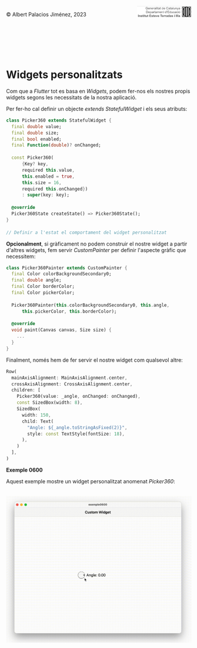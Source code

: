 <div style="display: flex; width: 100%;">
    <div style="flex: 1; padding: 0px;">
        <p>© Albert Palacios Jiménez, 2023</p>
    </div>
    <div style="flex: 1; padding: 0px; text-align: right;">
        <img src="./assets/ieti.png" height="32" alt="Logo de IETI" style="max-height: 32px;">
    </div>
</div>
<br/>

<br/>
<center><img src="./assets/dartlogo.png" style="max-height: 75px" alt="">
<br/></center>
<br/>
<br/>

# Widgets personalitzats

Com que a *Flutter* tot es basa en *Widgets*, podem fer-nos els nostres propis widgets segons les necessitats de la nostra aplicació.

Per fer-ho cal definir un objecte *extends StatefulWidget* i els seus atributs:

```dart
class Picker360 extends StatefulWidget {
  final double value;
  final double size;
  final bool enabled;
  final Function(double)? onChanged;

  const Picker360(
      {Key? key,
      required this.value,
      this.enabled = true,
      this.size = 16,
      required this.onChanged})
      : super(key: key);

  @override
  Picker360State createState() => Picker360State();
}

// Definir a l'estat el comportament del widget personalitzat
```

**Opcionalment**, si gràficament no podem construir el nostre widget a partir d'altres widgets, fem servir *CustomPainter* per definir l'aspecte gràfic que necessitem:

```dart
class Picker360Painter extends CustomPainter {
  final Color colorBackgroundSecondary0;
  final double angle;
  final Color borderColor;
  final Color pickerColor;

  Picker360Painter(this.colorBackgroundSecondary0, this.angle,
      this.pickerColor, this.borderColor);

  @override
  void paint(Canvas canvas, Size size) {
    ...
  }
}
```

Finalment, només hem de fer servir el nostre widget com qualsevol altre:

```dart
Row(
  mainAxisAlignment: MainAxisAlignment.center,
  crossAxisAlignment: CrossAxisAlignment.center,
  children: [
    Picker360(value: _angle, onChanged: onChanged),
    const SizedBox(width: 8),
    SizedBox(
      width: 150,
      child: Text(
        "Angle: ${_angle.toStringAsFixed(2)}",
        style: const TextStyle(fontSize: 18),
      ),
    )
  ],
)
```

**Exemple 0600**

Aquest exemple mostre un widget personalitzat anomenat *Picker360*:

<br/>
<center><img src="./assets/ex0600.gif" style="max-height: 400px" alt="">
<br/></center>
<br/>